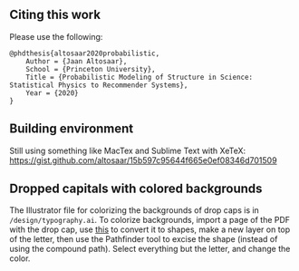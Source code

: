 
## Citing this work

Please use the following:

```
@phdthesis{altosaar2020probabilistic,
    Author = {Jaan Altosaar},
    School = {Princeton University},
    Title = {Probabilistic Modeling of Structure in Science: Statistical Physics to Recommender Systems},
    Year = {2020}
}
```

## Building environment

Still using something like MacTex and Sublime Text with XeTeX: https://gist.github.com/altosaar/15b597c95644f665e0ef08346d701509

## Dropped capitals with colored backgrounds

The Illustrator file for colorizing the backgrounds of drop caps is in `/design/typography.ai`. To colorize backgrounds, import a page of the PDF with the drop cap, use [this](https://graphicdesign.stackexchange.com/questions/60548/how-can-i-open-a-pdf-in-illustrator-and-convert-text-with-a-missing-font-into-ou) to convert it to shapes, make a new layer on top of the letter, then use the Pathfinder tool to excise the shape (instead of using the compound path). Select everything but the letter, and change the color.